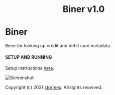 <h1 align="center">Biner v1.0</h1>

# Biner
Biner for looking up credit and debit card metadata


#### SETUP AND RUNNING
Setup instructions [here](<https://github.com/stormexx/Biner/wiki/Setting-Up-Biner>).


![Screenshot](link)


Copyright (c) 2021 [stormex](https://www.instagram.com/stormex/). All rights reserved.
